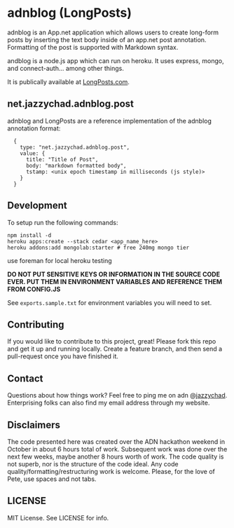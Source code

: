 # adnblog (LongPosts)

adnblog is an App.net application which allows users to create
long-form posts by inserting the text body inside of an app.net post
annotation. Formatting of the post is supported with Markdown syntax.

andblog is a node.js app which can run on heroku. It uses express,
mongo, and connect-auth... among other things.

It is publically available at [LongPosts.com](http://longposts.com).

## net.jazzychad.adnblog.post

adnblog and LongPosts are a reference implementation of the adnblog
annotation format:

      {
        type: "net.jazzychad.adnblog.post",
        value: {
          title: "Title of Post",
          body: "markdown formatted body",
          tstamp: <unix epoch timestamp in milliseconds (js style)>
        }
      }


## Development

To setup run the following commands:

    npm install -d
    heroku apps:create --stack cedar <app_name_here>
    heroku addons:add mongolab:starter # free 240mg mongo tier

use foreman for local heroku testing

**DO NOT PUT SENSITIVE KEYS OR INFORMATION IN THE SOURCE CODE
EVER. PUT THEM IN ENVIRONMENT VARIABLES AND REFERENCE THEM FROM
CONFIG.JS**

See `exports.sample.txt` for environment variables you will need to set.

## Contributing

If you would like to contribute to this project, great! Please fork
this repo and get it up and running locally. Create a feature branch,
and then send a pull-request once you have finished it.

## Contact

Questions about how things work? Feel free to ping me on adn
@[jazzychad](https://alpha.app.net/jazzychad). Enterprising folks can
also find my email address through my website.

## Disclaimers

The code presented here was created over the ADN hackathon weekend in
October in about 6 hours total of work. Subsequent work was done over
the next few weeks, maybe another 8 hours worth of work. The code
quality is not superb, nor is the structure of the code ideal. Any
code quality/formatting/restructuring work is welcome. Please, for the
love of Pete, use spaces and not tabs.

## LICENSE

MIT License. See LICENSE for info.
